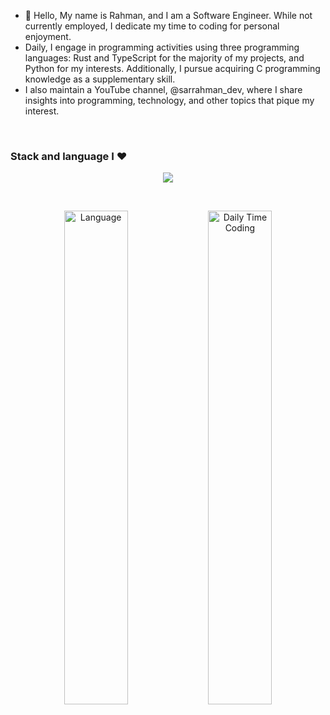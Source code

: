 - 👋 Hello, My name is Rahman, and I am a Software Engineer. While not currently employed, I dedicate my time to coding for personal enjoyment.
- Daily, I engage in programming activities using three programming languages: Rust and TypeScript for the majority of my projects, and Python for my interests. Additionally, I pursue acquiring C programming knowledge as a supplementary skill.
- I also maintain a YouTube channel, @sarrahman_dev, where I share insights into programming, technology, and other topics that pique my interest.

<br />

### Stack and language I ❤️

<p align="center">
    <img src="https://skillicons.dev/icons?i=ts,js,rust,go,c,cpp,py,html,css,nestjs,nextjs,express,actix,tauri,fastapi,flask,tailwind,mongodb,postgres,sqlite,redis,supabase,firebase,rabbitmq,aws,docker,nodejs,nginx,neovim,bash" />
</p>

<br />

<p align="center">
  <img src="https://wakatime.com/share/@sarrahman/3cbfb112-238c-4c18-9135-2432da271fc9.svg" alt="Language" style="width: 45%;" />
  <img src="https://wakatime.com/share/@73ac8ea1-ee1f-493b-9d6b-f6d13bcd7c7f/14adb106-f845-48c1-af01-b424e115596f.svg" alt="Daily Time Coding" style="width: 45%;"/>
</p>
